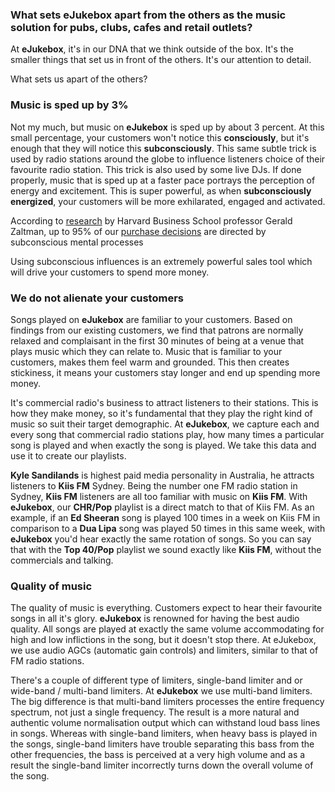 ### What sets eJukebox apart from the others as the music solution for pubs, clubs, cafes and retail outlets?
At **eJukebox**, it's in our DNA that we think outside of the box. It's the smaller things that set us in front of the others. It's our attention to detail. 

What sets us apart of the others?

### Music is sped up by 3%
Not my much, but music on **eJukebox** is sped up by about 3 percent. At this small percentage, your customers won't notice this **consciously**, but it's enough that they will notice this **subconsciously**. This same subtle trick is used by radio stations around the globe to influence listeners choice of their favourite radio station. This trick is also used by some live DJs. If done properly, music that is sped up at a faster pace portrays the perception of energy and excitement. This is super powerful, as when **subconsciously energized**, your customers will be more exhilarated, engaged and activated. 

According to [research](http://hbswk.hbs.edu/item/the-subconscious-mind-of-the-consumer-and-how-to-reach-it) by Harvard Business School professor Gerald Zaltman, up to 95% of our [purchase decisions](https://cxl.com/blog/9-things-to-know-about-influencing-purchasing-decisions/) are directed by subconscious mental processes

Using subconscious influences is an extremely powerful sales tool which will drive your customers to spend more money.

### We do not alienate your customers
Songs played on **eJukebox** are familiar to your customers. Based on findings from our existing customers, we find that patrons are normally relaxed and complaisant in the first 30 minutes of being at a venue that plays music which they can relate to. Music that is familiar to your customers, makes them feel warm and grounded. This then creates stickiness, it means your customers stay longer and end up spending more money. 

It's commercial radio's business to attract listeners to their stations. This is how they make money, so it's fundamental that they play the right kind of music so suit their target demographic. At **eJukebox**, we capture each and every song that commercial radio stations play, how many times a particular song is played and when exactly the song is played. We take this data and use it to create our playlists. 

**Kyle Sandilands** is highest paid media personality in Australia, he attracts listeners to **Kiis FM** Sydney. Being the number one FM radio station in Sydney, **Kiis FM** listeners are all too familiar with music on **Kiis FM**. With **eJukebox**, our **CHR/Pop** playlist is a direct match to that of Kiis FM. As an example, if an **Ed Sheeran** song is played 100 times in a week on Kiis FM in comparison to a **Dua Lipa** song was played 50 times in this same week, with **eJukebox** you'd hear exactly the same rotation of songs. So you can say that with the **Top 40/Pop** playlist we sound exactly like **Kiis FM**, without the commercials and talking. 

### Quality of music
The quality of music is everything. Customers expect to hear their favourite songs in all it's glory. **eJukebox** is renowned for having the best audio quality. All songs are played at exactly the same volume accommodating for high and low inflictions in the song, but it doesn't stop there. At eJukebox, we use audio AGCs (automatic gain controls) and limiters, similar to that of FM radio stations. 

There's a couple of different type of limiters, single-band limiter and or wide-band / multi-band limiters. At **eJukebox** we use multi-band limiters. The big difference is that multi-band limiters processes the entire frequency spectrum, not just a single frequency. The result is a more natural and authentic volume normalisation output which can withstand loud bass lines in songs. Whereas with single-band limiters, when heavy bass is played in the songs, single-band limiters have trouble separating this bass from the other frequencies, the bass is perceived at a very high volume and as a result the single-band limiter incorrectly turns down the overall volume of the song.